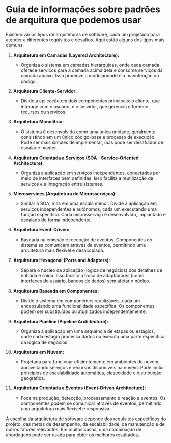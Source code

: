 # Guia de informações sobre padrões de arquitura que podemos usar

Existem vários tipos de arquiteturas de software, cada um projetado para atender a diferentes requisitos e desafios. Aqui estão alguns dos tipos mais comuns:

1. **Arquitetura em Camadas (Layered Architecture):**
   - Organiza o sistema em camadas hierárquicas, onde cada camada oferece serviços para a camada acima dela e consome serviços da camada abaixo. Isso promove a modularidade e a manutenção do código.

2. **Arquitetura Cliente-Servidor:**
   - Divide a aplicação em dois componentes principais: o cliente, que interage com o usuário, e o servidor, que gerencia e fornece recursos ou serviços.

3. **Arquitetura Monolítica:**
   - O sistema é desenvolvido como uma única unidade, geralmente consistindo em um único código-base e processo de execução. Pode ser mais simples de implementar, mas pode ser desafiador de escalar e manter.

4. **Arquitetura Orientada a Serviços (SOA - Service-Oriented Architecture):**
   - Organiza a aplicação em serviços independentes, conectados por meio de interfaces bem definidas. Isso facilita a reutilização de serviços e a integração entre sistemas.

5. **Microservices (Arquitetura de Microsserviços):**
   - Similar à SOA, mas em uma escala menor. Divide a aplicação em serviços independentes e autônomos, cada um executando uma função específica. Cada microsserviço é desenvolvido, implantado e escalado de forma independente.

6. **Arquitetura Event-Driven:**
   - Baseada na emissão e recepção de eventos. Componentes do sistema se comunicam através de eventos, permitindo uma arquitetura mais flexível e desacoplada.

7. **Arquitetura Hexagonal (Ports and Adapters):**
   - Separa o núcleo da aplicação (lógica de negócios) dos detalhes de entrada e saída. Isso facilita a troca de adaptadores (como interfaces do usuário, bancos de dados) sem afetar o núcleo.

8. **Arquitetura Baseada em Componentes:**
   - Divide o sistema em componentes reutilizáveis, cada um encapsulando uma funcionalidade específica. Os componentes podem ser substituídos ou atualizados independentemente.

9. **Arquitetura Pipeline (Pipeline Architecture):**
   - Organiza a aplicação em uma sequência de etapas ou estágios, onde cada estágio processa dados ou executa uma parte específica da lógica de negócios.

10. **Arquitetura em Nuvem:**
    - Projetada para funcionar eficientemente em ambientes de nuvem, aproveitando serviços e recursos disponíveis na nuvem. Pode incluir princípios de escalabilidade automática, elasticidade e distribuição geográfica.

11. **Arquitetura Orientada a Eventos (Event-Driven Architecture):**
    - Foca na produção, detecção, processamento e reação a eventos. Os componentes podem se comunicar através de eventos, permitindo uma arquitetura mais flexível e responsiva.

A escolha da arquitetura de software depende dos requisitos específicos do projeto, das metas de desempenho, da escalabilidade, da manutenção e de outros fatores relevantes. Em muitos casos, uma combinação de abordagens pode ser usada para obter os melhores resultados.